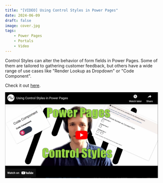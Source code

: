 ```yaml
---
title: "[VIDEO] Using Control Styles in Power Pages"
date: 2024-06-09
draft: false
image: cover.jpg
tags: 
    - Power Pages
    - Portals
    - Video
---
```


Control Styles can alter the behavior of form fields in Power Pages. Some of them are tailored to gathering customer feedback, but others have a wide range of use cases like "Render Lookup as Dropdown" or "Code Component".

Check it out [here](https://youtu.be/9ERQ6xbIV3A).

[![](video.jpg)](https://youtu.be/9ERQ6xbIV3A)